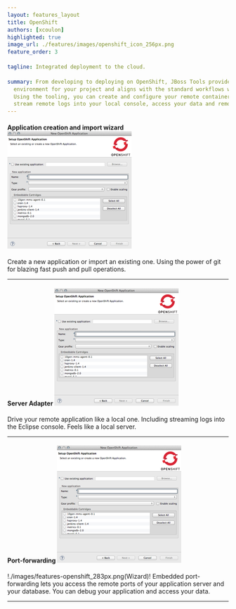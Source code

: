 ```yaml
---
layout: features_layout
title: OpenShift
authors: [xcoulon]
highlighted: true
image_url: ./features/images/openshift_icon_256px.png
feature_order: 3

tagline: Integrated deployment to the cloud.

summary: From developing to deploying on OpenShift, JBoss Tools provides you with a fully fledged 
  environment for your project and aligns with the standard workflows within Eclipse. 
  Using the tooling, you can create and configure your remote container, deploy your application, 
  stream remote logs into your local console, access your data and remotely debug the running application.
---
```


#### Application creation and import wizard ![wizard](./images/features-openshift_283px.png) 

Create a new application or import an existing one. Using the power of git for blazing fast push and pull operations.

* * *
#### Server Adapter ![wizard](./images/features-openshift_283px.png)
Drive your remote application like a local one. Including streaming logs into the Eclipse console. Feels like a local server.

* * *
#### Port-forwarding ![wizard](./images/features-openshift_283px.png)
!./images/features-openshift_283px.png(Wizard)!
Embedded port-forwarding lets you access the remote ports of your application server and your database. 
You can debug your application and access your data.

* * *